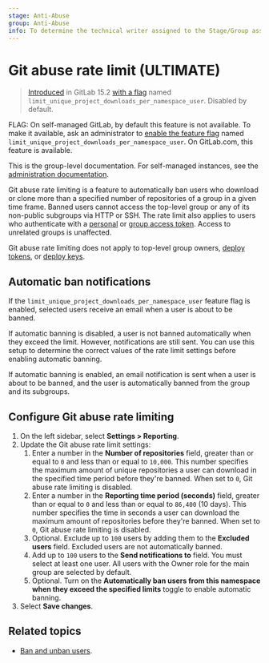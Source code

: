 ```yaml
---
stage: Anti-Abuse
group: Anti-Abuse
info: To determine the technical writer assigned to the Stage/Group associated with this page, see https://about.gitlab.com/handbook/product/ux/technical-writing/#assignments
---
```


# Git abuse rate limit **(ULTIMATE)**

> [Introduced](https://gitlab.com/groups/gitlab-org/-/epics/8066) in GitLab 15.2 [with a flag](../../../administration/feature_flags.md) named `limit_unique_project_downloads_per_namespace_user`. Disabled by default.

FLAG:
On self-managed GitLab, by default this feature is not available. To make it available, ask an administrator to [enable the feature flag](../../../administration/feature_flags.md) named `limit_unique_project_downloads_per_namespace_user`. On GitLab.com, this feature is available.

This is the group-level documentation. For self-managed instances, see the [administration documentation](../../admin_area/reporting/git_abuse_rate_limit.md).

Git abuse rate limiting is a feature to automatically ban users who download or clone more than a specified number of repositories of a group in a given time frame. Banned users cannot access the top-level group or any of its non-public subgroups via HTTP or SSH. The rate limit also applies to users who authenticate with a [personal](../../../user/profile/personal_access_tokens.md) or [group access token](../../../user/group/settings/group_access_tokens.md). Access to unrelated groups is unaffected.

Git abuse rate limiting does not apply to top-level group owners, [deploy tokens](../../../user/project/deploy_tokens/index.md), or [deploy keys](../../../user/project/deploy_keys/index.md).

## Automatic ban notifications

If the `limit_unique_project_downloads_per_namespace_user` feature flag is enabled, selected users receive an email when a user is about to be banned.

If automatic banning is disabled, a user is not banned automatically when they exceed the limit. However, notifications are still sent. You can use this setup to determine the correct values of the rate limit settings before enabling automatic banning.

If automatic banning is enabled, an email notification is sent when a user is about to be banned, and the user is automatically banned from the group and its subgroups.

## Configure Git abuse rate limiting

1. On the left sidebar, select **Settings > Reporting**.
1. Update the Git abuse rate limit settings:
   1. Enter a number in the **Number of repositories** field, greater than or equal to `0` and less than or equal to `10,000`. This number specifies the maximum amount of unique repositories a user can download in the specified time period before they're banned. When set to `0`, Git abuse rate limiting is disabled.
   1. Enter a number in the **Reporting time period (seconds)** field, greater than or equal to `0` and less than or equal to `86,400` (10 days). This number specifies the time in seconds a user can download the maximum amount of repositories before they're banned. When set to `0`, Git abuse rate limiting is disabled.
   1. Optional. Exclude up to `100` users by adding them to the **Excluded users** field. Excluded users are not automatically banned.
   1. Add up to `100` users to the **Send notifications to** field. You must select at least one user. All users with the Owner role for the main group are selected by default.
   1. Optional. Turn on the **Automatically ban users from this namespace when they exceed the specified limits** toggle to enable automatic banning.
1. Select **Save changes**.

## Related topics

- [Ban and unban users](../moderate_users.md).
